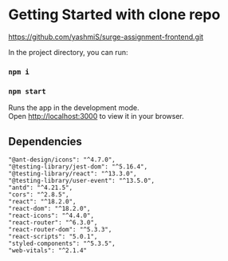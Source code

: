 # Getting Started with clone repo

https://github.com/yashmiS/surge-assignment-frontend.git


In the project directory, you can run:
### `npm i`
### `npm start`

Runs the app in the development mode.\
Open [http://localhost:3000](http://localhost:3000) to view it in your browser.

## Dependencies 

    "@ant-design/icons": "^4.7.0",
    "@testing-library/jest-dom": "^5.16.4",
    "@testing-library/react": "^13.3.0",
    "@testing-library/user-event": "^13.5.0",
    "antd": "^4.21.5",
    "cors": "^2.8.5",
    "react": "^18.2.0",
    "react-dom": "^18.2.0",
    "react-icons": "^4.4.0",
    "react-router": "^6.3.0",
    "react-router-dom": "^5.3.3",
    "react-scripts": "5.0.1",
    "styled-components": "^5.3.5",
    "web-vitals": "^2.1.4"







